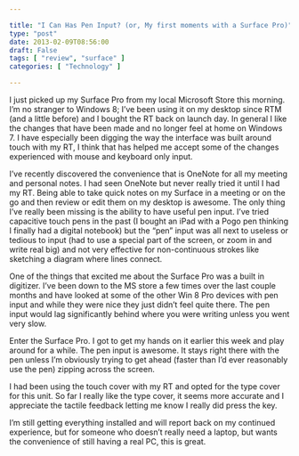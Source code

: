 ```yaml
---

title: "I Can Has Pen Input? (or, My first moments with a Surface Pro)"
type: "post"
date: 2013-02-09T08:56:00
draft: False
tags: [ "review", "surface" ]
categories: [ "Technology" ]

---
```


<p>I just picked up my Surface Pro from my local Microsoft Store this morning. I&rsquo;m no stranger to Windows 8; I&rsquo;ve been using it on my desktop since RTM (and a little before) and I bought the RT back on launch day. In general I like the changes that have been made and no longer feel at home on Windows 7. I have especially been digging the way the interface was built around touch with my RT, I think that has helped me accept some of the changes experienced with mouse and keyboard only input.</p>
<p>I&rsquo;ve recently discovered the convenience that is OneNote for all my meeting and personal notes. I had seen OneNote but never really tried it until I had my RT. Being able to take quick notes on my Surface in a meeting or on the go and then review or edit them on my desktop is awesome. The only thing I&rsquo;ve really been missing is the ability to have useful pen input. I&rsquo;ve tried capacitive touch pens in the past (I bought an iPad with a Pogo pen thinking I finally had a digital notebook) but the &ldquo;pen&rdquo; input was all next to useless or tedious to input (had to use a special part of the screen, or zoom in and write real big) and not very effective for non-continuous strokes like sketching a diagram where lines connect.</p>
<p>One of the things that excited me about the Surface Pro was a built in digitizer. I&rsquo;ve been down to the MS store a few times over the last couple months and have looked at some of the other Win 8 Pro devices with pen input and while they were nice they just didn&rsquo;t feel quite there. The pen input would lag significantly behind where you were writing unless you went very slow.</p>
<p>Enter the Surface Pro. I got to get my hands on it earlier this week and play around for a while. The pen input is awesome. It stays right there with the pen unless I&rsquo;m obviously trying to get ahead (faster than I&rsquo;d ever reasonably use the pen) zipping across the screen.</p>
<p>I had been using the touch cover with my RT and opted for the type cover for this unit. So far I really like the type cover, it seems more accurate and I appreciate the tactile feedback letting me know I really did press the key.</p>
<p>I&rsquo;m still getting everything installed and will report back on my continued experience, but for someone who doesn&rsquo;t really need a laptop, but wants the convenience of still having a real PC, this is great.</p>
